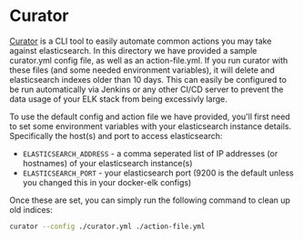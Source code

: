 # Curator

[Curator](https://github.com/elastic/curator) is a CLI tool to easily automate common actions you may take against elasticsearch. In this directory we have provided a sample curator.yml config file, as well as an action-file.yml. If you run curator with these files (and some needed environment variables), it will delete and elasticsearch indexes older than 10 days. This can easily be configured to be run automatically via Jenkins or any other CI/CD server to prevent the data usage of your ELK stack from being excessivly large.

To use the default config and action file we have provided, you'll first need to set some environment variables with your elasticsearch instance details. Specifically the host(s) and port to access elasticsearch:

- `ELASTICSEARCH_ADDRESS` - a comma seperated list of IP addresses (or hostnames) of your elasticsearch instance(s)   
- `ELASTICSEARCH_PORT` - your elasticsearch port (9200 is the default unless you changed this in your docker-elk configs)

Once these are set, you can simply run the following command to clean up old indices:

```bash
curator --config ./curator.yml ./action-file.yml
```



